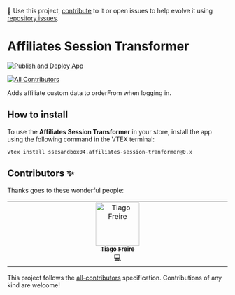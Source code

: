 📢 Use this project, [contribute](https://github.com/cubos-vtex/affiliates-session-transformer) to it or open issues to help evolve it using [repository issues](https://github.com/cubos-vtex/affiliates-session-transformer/issues).

# Affiliates Session Transformer

[![Publish and Deploy App](https://github.com/cubos-vtex/affiliates-session-transformer/actions/workflows/publish-and-deploy.yml/badge.svg)](https://github.com/cubos-vtex/affiliates-session-transformer/actions/workflows/publish-and-deploy.yml)

<!-- DOCS-IGNORE:start -->
<!-- ALL-CONTRIBUTORS-BADGE:START - Do not remove or modify this section -->
[![All Contributors](https://img.shields.io/badge/all_contributors-1-orange.svg?style=flat-square)](#contributors-)
<!-- ALL-CONTRIBUTORS-BADGE:END -->
<!-- DOCS-IGNORE:end -->

Adds affiliate custom data to orderFrom when logging in.

## How to install

To use the **Affiliates Session Transformer** in your store, install the app using the following command in the VTEX terminal:

`vtex install ssesandbox04.affiliates-session-tranformer@0.x`

<!-- DOCS-IGNORE:start -->

## Contributors ✨

Thanks goes to these wonderful people:

<!-- ALL-CONTRIBUTORS-LIST:START - Do not remove or modify this section -->
<!-- prettier-ignore-start -->
<!-- markdownlint-disable -->
<table>
  <tbody>
    <tr>
      <td align="center" valign="top" width="14.28%"><a href="https://github.com/tiago-freire"><img src="https://avatars.githubusercontent.com/u/921910?v=4?s=100" width="100px;" alt="Tiago Freire"/><br /><sub><b>Tiago Freire</b></sub></a><br /><a href="https://github.com/cubos-vtex/affiliates-session-transformer/commits?author=tiago-freire" title="Code">💻</a></td>
    </tr>
  </tbody>
</table>

<!-- markdownlint-restore -->
<!-- prettier-ignore-end -->

<!-- ALL-CONTRIBUTORS-LIST:END -->

This project follows the [all-contributors](https://github.com/all-contributors/all-contributors) specification. Contributions of any kind are welcome!